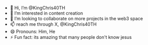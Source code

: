 - 👋 Hi, I’m @KingChris40TH
- 👀 I’m interested in content creation
- 💞️ I’m looking to collaborate on more projects in the web3 space
- 📫 reach me through X, @KingChris40TH
- 😄 Pronouns: Him, He
- ⚡ Fun fact: its amazing that many people don't know jesus

<!---
KingChris40TH/KingChris40TH is a ✨ special ✨ repository because its `README.md` (this file) appears on your GitHub profile.
You can click the Preview link to take a look at your changes.
--->
